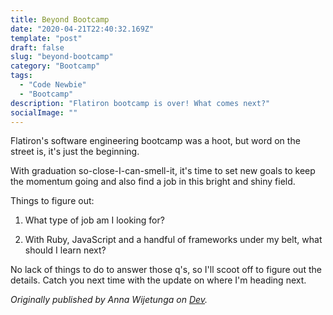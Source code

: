 ```yaml
---
title: Beyond Bootcamp
date: "2020-04-21T22:40:32.169Z"
template: "post"
draft: false
slug: "beyond-bootcamp"
category: "Bootcamp"
tags:
  - "Code Newbie"
  - "Bootcamp"
description: "Flatiron bootcamp is over! What comes next?"
socialImage: ""
---
```


Flatiron's software engineering bootcamp was a hoot, but word on the street is, it's just the beginning.

With graduation so-close-I-can-smell-it, it's time to set new goals to keep the momentum going and also find a job in this bright and shiny field.

Things to figure out:

1) What type of job am I looking for?

2) With Ruby, JavaScript and a handful of frameworks under my belt, what should I learn next?

No lack of things to do to answer those q's, so I'll scoot off to figure out the details. Catch you next time with the update on where I'm heading next.


*Originally published by Anna Wijetunga on [Dev](https://dev.to/annawijetunga/kick-off-beyond-bootcamp-29ef).*